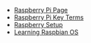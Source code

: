 - [Raspberry Pi Page](/learn_to_code/raspberry_pi/)
- [Raspberry Pi Key Terms](/learn_to_code/raspberry_pi/raspberry_pi_key_terms)
- [Raspberry Setup](/learn_to_code/raspberry_pi/raspberry_pi_install)
- [Learning Raspbian OS](/learn_to_code/raspberry_pi/raspbian)